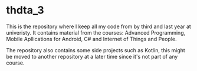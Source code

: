 # thdta_3
This is the repository where I keep all my code from by third and last year at univeristy.
It contains material from the courses: Advanced Programming, Mobile Apllications for Android, C# and Internet of Things and People.

The repository also contains some side projects such as Kotlin, this might be moved to another repository at a later time since it's not part of any course.
